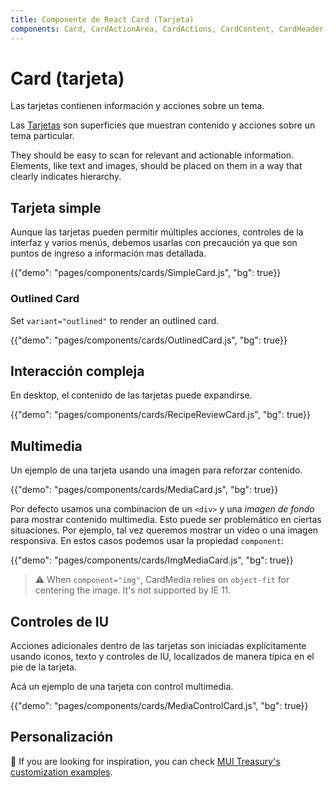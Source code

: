 ```yaml
---
title: Componente de React Card (Tarjeta)
components: Card, CardActionArea, CardActions, CardContent, CardHeader, CardMedia, Collapse, Paper
---
```


# Card (tarjeta)

<p class="description">Las tarjetas contienen información y acciones sobre un tema.</p>

Las [Tarjetas](https://material.io/design/components/cards.html) son superficies que muestran contenido y acciones sobre un tema particular.

They should be easy to scan for relevant and actionable information. Elements, like text and images, should be placed on them in a way that clearly indicates hierarchy.

## Tarjeta simple

Aunque las tarjetas pueden permitir múltiples acciones, controles de la interfaz y varios menús, debemos usarlas con precaución ya que son puntos de ingreso a información mas detallada.

{{"demo": "pages/components/cards/SimpleCard.js", "bg": true}}

### Outlined Card

Set `variant="outlined"` to render an outlined card.

{{"demo": "pages/components/cards/OutlinedCard.js", "bg": true}}

## Interacción compleja

En desktop, el contenido de las tarjetas puede expandirse.

{{"demo": "pages/components/cards/RecipeReviewCard.js", "bg": true}}

## Multimedia

Un ejemplo de una tarjeta usando una imagen para reforzar contenido.

{{"demo": "pages/components/cards/MediaCard.js", "bg": true}}

Por defecto usamos una combinacion de un `<div>` y una *imagen de fondo* para mostrar contenido multimedia. Esto puede ser problemático en ciertas situaciones. Por ejemplo, tal vez queremos mostrar un vídeo o una imagen responsiva. En estos casos podemos usar la propiedad `component`:

{{"demo": "pages/components/cards/ImgMediaCard.js", "bg": true}}

> ⚠️ When `component="img"`, CardMedia relies on `object-fit` for centering the image. It's not supported by IE 11.

## Controles de IU

Acciones adicionales dentro de las tarjetas son iniciadas explícitamente usando iconos, texto y controles de IU, localizados de manera típica en el pie de la tarjeta.

Acá un ejemplo de una tarjeta con control multimedia.

{{"demo": "pages/components/cards/MediaControlCard.js", "bg": true}}

## Personalización

👑 If you are looking for inspiration, you can check [MUI Treasury's customization examples](https://deprecate.mui-treasury.com/components/card).